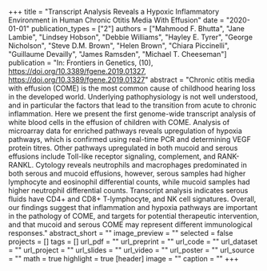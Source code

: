 +++
title = "Transcript Analysis Reveals a Hypoxic Inflammatory Environment in Human Chronic Otitis Media With Effusion"
date = "2020-01-01"
publication_types = ["2"]
authors = ["Mahmood F. Bhutta", "Jane Lambie", "Lindsey Hobson", "Debbie Williams", "Hayley E. Tyrer", "George Nicholson", "Steve D.M. Brown", "Helen Brown", "Chiara Piccinelli", "Guillaume Devailly", "James Ramsden", "Michael T. Cheeseman"]
publication = "In: Frontiers in Genetics, (10), https://doi.org/10.3389/fgene.2019.01327, https://doi.org/10.3389/fgene.2019.01327"
abstract = "Chronic otitis media with effusion (COME) is the most common cause of childhood hearing loss in the developed world. Underlying pathophysiology is not well understood, and in particular the factors that lead to the transition from acute to chronic inflammation. Here we present the first genome-wide transcript analysis of white blood cells in the effusion of children with COME. Analysis of microarray data for enriched pathways reveals upregulation of hypoxia pathways, which is confirmed using real-time PCR and determining VEGF protein titres. Other pathways upregulated in both mucoid and serous effusions include Toll-like receptor signaling, complement, and RANK-RANKL. Cytology reveals neutrophils and macrophages predominated in both serous and mucoid effusions, however, serous samples had higher lymphocyte and eosinophil differential counts, while mucoid samples had higher neutrophil differential counts. Transcript analysis indicates serous fluids have CD4+ and CD8+ T-lymphocyte, and NK cell signatures. Overall, our findings suggest that inflammation and hypoxia pathways are important in the pathology of COME, and targets for potential therapeutic intervention, and that mucoid and serous COME may represent different immunological responses."
abstract_short = ""
image_preview = ""
selected = false
projects = []
tags = []
url_pdf = ""
url_preprint = ""
url_code = ""
url_dataset = ""
url_project = ""
url_slides = ""
url_video = ""
url_poster = ""
url_source = ""
math = true
highlight = true
[header]
image = ""
caption = ""
+++

